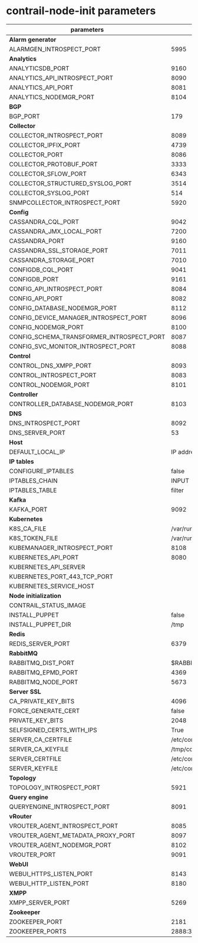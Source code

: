 # contrail-node-init parameters

| parameters                                | default                                              |
| ----------------------------------------- | ---------------------------------------------------- |
| **Alarm generator**                       |                                                      |
| ALARMGEN_INTROSPECT_PORT                  | 5995                                                 |
| **Analytics**                             |                                                      |
| ANALYTICSDB_PORT                          | 9160                                                 |
| ANALYTICS_API_INTROSPECT_PORT             | 8090                                                 |
| ANALYTICS_API_PORT                        | 8081                                                 |
| ANALYTICS_NODEMGR_PORT                    | 8104                                                 |
| **BGP**                                   |                                                      |
| BGP_PORT                                  | 179                                                  |
| **Collector**                             |                                                      |
| COLLECTOR_INTROSPECT_PORT                 | 8089                                                 |
| COLLECTOR_IPFIX_PORT                      | 4739                                                 |
| COLLECTOR_PORT                            | 8086                                                 |
| COLLECTOR_PROTOBUF_PORT                   | 3333                                                 |
| COLLECTOR_SFLOW_PORT                      | 6343                                                 |
| COLLECTOR_STRUCTURED_SYSLOG_PORT          | 3514                                                 |
| COLLECTOR_SYSLOG_PORT                     | 514                                                  |
| SNMPCOLLECTOR_INTROSPECT_PORT             | 5920                                                 |
| **Config**                                |                                                      |
| CASSANDRA_CQL_PORT                        | 9042                                                 |
| CASSANDRA_JMX_LOCAL_PORT                  | 7200                                                 |
| CASSANDRA_PORT                            | 9160                                                 |
| CASSANDRA_SSL_STORAGE_PORT                | 7011                                                 |
| CASSANDRA_STORAGE_PORT                    | 7010                                                 |
| CONFIGDB_CQL_PORT                         | 9041                                                 |
| CONFIGDB_PORT                             | 9161                                                 |
| CONFIG_API_INTROSPECT_PORT                | 8084                                                 |
| CONFIG_API_PORT                           | 8082                                                 |
| CONFIG_DATABASE_NODEMGR_PORT              | 8112                                                 |
| CONFIG_DEVICE_MANAGER_INTROSPECT_PORT     | 8096                                                 |
| CONFIG_NODEMGR_PORT                       | 8100                                                 |
| CONFIG_SCHEMA_TRANSFORMER_INTROSPECT_PORT | 8087                                                 |
| CONFIG_SVC_MONITOR_INTROSPECT_PORT        | 8088                                                 |
| **Control**                               |                                                      |
| CONTROL_DNS_XMPP_PORT                     | 8093                                                 |
| CONTROL_INTROSPECT_PORT                   | 8083                                                 |
| CONTROL_NODEMGR_PORT                      | 8101                                                 |
| **Controller**                            |                                                      |
| CONTROLLER_DATABASE_NODEMGR_PORT          | 8103                                                 |
| **DNS**                                   |                                                      |
| DNS_INTROSPECT_PORT                       | 8092                                                 |
| DNS_SERVER_PORT                           | 53                                                   |
| **Host**                                  |                                                      |
| DEFAULT_LOCAL_IP                          | IP address of the NIC performs default routing       |
| **IP tables**                             |                                                      |
| CONFIGURE_IPTABLES                        | false                                                |
| IPTABLES_CHAIN                            | INPUT                                                |
| IPTABLES_TABLE                            | filter                                               |
| **Kafka**                                 |                                                      |
| KAFKA_PORT                                | 9092                                                 |
| **Kubernetes**                            |                                                      |
| K8S_CA_FILE                               | /var/run/secrets/kubernetes.io/serviceaccount/ca.crt |
| K8S_TOKEN_FILE                            | /var/run/secrets/kubernetes.io/serviceaccount/token  |
| KUBEMANAGER_INTROSPECT_PORT               | 8108                                                 |
| KUBERNETES_API_PORT                       | 8080                                                 |
| KUBERNETES_API_SERVER                     |                                                      |
| KUBERNETES_PORT_443_TCP_PORT              |                                                      |
| KUBERNETES_SERVICE_HOST                   |                                                      |
| **Node initialization**                   |                                                      |
| CONTRAIL_STATUS_IMAGE                     |                                                      |
| INSTALL_PUPPET                            | false                                                |
| INSTALL_PUPPET_DIR                        | /tmp                                                 |
| **Redis**                                 |                                                      |
| REDIS_SERVER_PORT                         | 6379                                                 |
| **RabbitMQ**                              |                                                      |
| RABBITMQ_DIST_PORT                        | $RABBITMQ_NODE_PORT + 20000                          |
| RABBITMQ_EPMD_PORT                        | 4369                                                 |
| RABBITMQ_NODE_PORT                        | 5673                                                 |
| **Server SSL**                            |                                                      |
| CA_PRIVATE_KEY_BITS                       | 4096                                                 |
| FORCE_GENERATE_CERT                       | false                                                |
| PRIVATE_KEY_BITS                          | 2048                                                 |
| SELFSIGNED_CERTS_WITH_IPS                 | True                                                 |
| SERVER_CA_CERTFILE                        | /etc/contrail/ssl/certs/ca-cert.pem                  |
| SERVER_CA_KEYFILE                         | /tmp/contrail_ssl_gen/certs/ca.key.pem               |
| SERVER_CERTFILE                           | /etc/contrail/ssl/certs/server.pem                   |
| SERVER_KEYFILE                            | /etc/contrail/ssl/private/server-privkey.pem         |
| **Topology**                              |                                                      |
| TOPOLOGY_INTROSPECT_PORT                  | 5921                                                 |
| **Query engine**                          |                                                      |
| QUERYENGINE_INTROSPECT_PORT               | 8091                                                 |
| **vRouter**                               |                                                      |
| VROUTER_AGENT_INTROSPECT_PORT             | 8085                                                 |
| VROUTER_AGENT_METADATA_PROXY_PORT         | 8097                                                 |
| VROUTER_AGENT_NODEMGR_PORT                | 8102                                                 |
| VROUTER_PORT                              | 9091                                                 |
| **WebUI**                                 |                                                      |
| WEBUI_HTTPS_LISTEN_PORT                   | 8143                                                 |
| WEBUI_HTTP_LISTEN_PORT                    | 8180                                                 |
| **XMPP**                                  |                                                      |
| XMPP_SERVER_PORT                          | 5269                                                 |
| **Zookeeper**                             |                                                      |
| ZOOKEEPER_PORT                            | 2181                                                 |
| ZOOKEEPER_PORTS                           | 2888:3888                                            |
